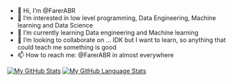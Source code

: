 - 👋 Hi, I’m @FarerABR
- 👀 I’m interested in low level programming, Data Engineering, Machine learning and Data Science
- 🌱 I’m currently learning Data engineering and Machine learning
- 💞️ I’m looking to collaborate on ... IDK but I want to learn, so anything that could teach me something is good
- 📫 How to reach me: @FarerABR in almost everywhere

[![My GitHub Stats](https://github-readme-stats.vercel.app/api/?FarerABR=jasongaylord&count_private=true&theme=tokyonight&showicons=true)]()
[![My GitHub Language Stats](https://github-readme-stats.vercel.app/api/top-langs/?FarerABR=jasongaylord&langs_count=5&theme=tokyonight)]()
<!---
FarerABR/FarerABR is a ✨ special ✨ repository because its `README.md` (this file) appears on your GitHub profile.
You can click the Preview link to take a look at your changes.
--->
